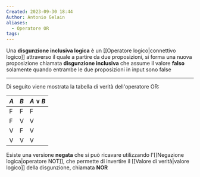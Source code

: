 ```yaml
---
Created: 2023-09-30 18:44
Author: Antonio Gelain
aliases:
  - Operatore OR
tags:
---
```


Una **disgunzione inclusiva logica** è un [[Operatore logico|connettivo logico]] attraverso il quale a partire da due proposizioni, si forma una nuova proposizione chiamata **disgunzione inclusiva** che assume il valore **falso** solamente quando entrambe le due proposizioni in input sono false

---

Di seguito viene mostrata la tabella di verità dell'operatore OR:

| $A$ | $B$ | $A \lor B$ |
| --- | --- | ---------- |
| F   | F   | F          |
| F   | V   | V          |
| V   | F   | V          |
| V   | V   | V          |

Esiste una versione **negata** che si può ricavare utilizzando l'[[Negazione logica|operatore NOT]], che permette di invertire il [[Valore di verità|valore logico]] della disgunzione, chiamata **NOR**
